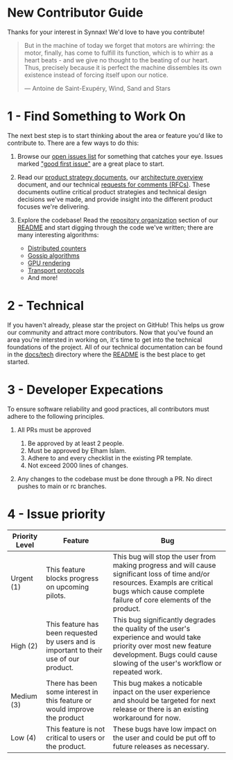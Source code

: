 # New Contributor Guide

Thanks for your interest in Synnax! We'd love to have you contribute!

> But in the machine of today we forget that motors are whirring: the motor, finally,
> has come to fulfill its function, which is to whirr as a heart beats - and we give no
> thought to the beating of our heart. Thus, precisely because it is perfect the machine
> dissembles its own existence instead of forcing itself upon our notice.
>
> ― Antoine de Saint-Exupéry, Wind, Sand and Stars

# 1 - Find Something to Work On

The next best step is to start thinking about the area or feature you'd like to
contribute to. There are a few ways to do this:

1. Browse our [open issues list](https://github.com/synnaxlabs/synnax/issues) for
   something that catches your eye. Issues
   marked ["good first issue"](https://github.com/synnaxlabs/synnax/issues?q=is%3Aopen+is%3Aissue+label%3A%22good+first+issue%22)
   are a great place to start.
2. Read our [product strategy documents](product/psd), our [architecture overview](./tech/architecture.md) 
   document, and our technical [requests for comments (RFCs)](tech/rfc). These documents 
   outline critical product strategies and technical design decisions we've made, and 
   provide insight into the different product focuses we're delivering.
3. Explore the codebase! Read
   the [repository organization](../README.md#repository-organization)
   section of our [README](../README.md) and start digging through the code we've
   written; there are many interesting algorithms:

    - [Distributed counters](../aspen/internal/cluster/pledge/pledge.go)
    - [Gossip algorithms](../aspen/internal/kv/gossip.go)
    - [GPU rendering](../pluto/src/core/vis)
    - [Transport protocols](../freighter)
    - And more!

# 2 - Technical

If you haven't already, please star the project on GitHub! This helps us grow our
community and attract more contributors. Now that you've found an area you're intersted
in working on, it's time to get into the technical foundations of the project. All of
our technical documentation can be found in the [docs/tech](../docs/tech) directory
where the [README](./tech/README.md) is the best place to get started.


# 3 - Developer Expecations

To ensure software reliability and good practices, all contributors must adhere to the following principles.

1. All PRs must be approved 
   1. Be approved by at least 2 people.
   2. Must be approved by Elham Islam.
   3. Adhere to and every checklist in the existing PR template.
   4. Not exceed 2000 lines of changes.

2. Any changes to the codebase must be done through a PR. No direct pushes to main or rc branches.
 

# 4 - Issue priority

| Priority Level| Feature | Bug |
|----------|----------|----------|
| Urgent (1) | This feature blocks progress on upcoming pilots. | This bug will stop the user from making progress and will cause significant loss of time and/or resources. Exampls are critical bugs which cause complete failure of core elements of the product. |
| High (2) | This feature has been requested by users and is important to their use of our product. |  This bug significantly degrades the quality of the user's experience and would take priority over most new feature development. Bugs could cause slowing of the user's workflow or repeated work. |
| Medium (3) | There has been some interest in this feature or would improve the product | This bug makes a noticable inpact on the user experience and should be targeted for next release or there is an existing workaround for now.|
| Low (4) | This feature is not critical to users or the product.| These bugs have low impact on the user and could be put off to future releases as necessary.|gi